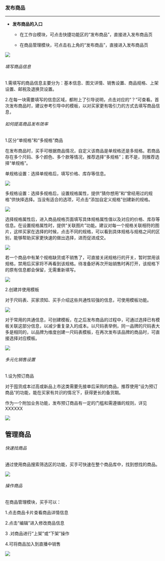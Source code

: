 ### 发布商品
---

* **发布商品的入口**

  * 在工作台模块，可点击快捷功能区的“发布商品”，直接进入发布商品页





  * 在商品管理模块，可点击右上角的“发布商品”，直接进入发布商品页

![](叔叔最好啦叔叔帮我传一下吧.fld/image008.gif)



###### 填写商品信息

1.需填写的商品信息主要分为：基本信息、图文详情、销售设置、商品规格、上架设置、邮税及退换货设置。

2.在每一块需要填写的信息区域，都附上了引导说明，点击对应的“？”可查看。首次发布商品时，建议参考引导中的模板，以对买家更有吸引力的方式去填写商品信息，



###### 如何提高商品发布效率

1.区分“单规格”和“多规格”商品

在发布商品时，买手可根据商品情况，自定义该商品是单规格还是多规格。若商品存在多个尺码、多个颜色、多个款等情况，推荐选择“多规格”；若不是，则推荐选择“单规格”。

单规格设置：选择单规格后，填写价格、库存等信息。



![](叔叔最好啦叔叔帮我传一下吧.fld/image010.gif)



多规格设置：选择多规格后，设置规格属性，提供“猜你想用”和“曾经用过的规格”供快择选择。当没有适合的选项，可点击“添加自定义规格”创建新的规格。

![](叔叔最好啦叔叔帮我传一下吧.fld/image012.gif)



选择规格属性后，进入商品规格页面填写具体规格属性值以及对应的价格、库存等信息。在设置规格属性时，提供“关联图片”功能。建议对每一个规格关联相符的图片，这样买家在选择的时候，点击不同的规格，可以看到具体规格与规格之间的区别，能够帮助买家更快速的做出选择，进而促进成交。

![](叔叔最好啦叔叔帮我传一下吧.fld/image014.gif)

若一个商品中有某个规格缺货或不销售了，可直接关闭规格行的开关，暂时禁用该规格，禁用后买家将不再看到该规格。待准备好再次开始销售时再打开，该规格下的原有信息都会保留，无需重新填写。

![](叔叔最好啦叔叔帮我传一下吧.fld/image016.gif)





2.创建并使用模板

对于尺码表、买家须知、买手介绍这些共通性较强的信息，可使用模板功能。

![](叔叔最好啦叔叔帮我传一下吧.fld/image018.gif)



对于常用的共通信息，可创建模板，在之后发布商品的过程中，可通过选择已有模板关联这部分信息，以减少重复录入的成本。以尺码表举例，同一品牌的尺码表大多是相同的，以品牌为维度创建一尺码表模板，在再次发布该品牌的商品时，可直接选择对应模板。

![](叔叔最好啦叔叔帮我传一下吧.fld/image020.gif)



###### 多元化销售设置

1.设为预订商品

对于囤货成本过高或新品上市这类需要先接单后采购的商品，推荐使用“设为预订商品”的功能，能在买家有共识的情况下，获得更长的备货期。

作为一个附加业务功能，发布预订商品有一定的门槛和需遵循的规则，详见XXXXXX

![](叔叔最好啦叔叔帮我传一下吧.fld/image022.gif)

## 管理商品

###### 快速找商品

通过使用商品搜索筛选区的功能，买手可快速在整个商品库中，找到想找的商品。

![](叔叔最好啦叔叔帮我传一下吧.fld/image024.gif)



###### 操作商品

在商品管理模块，买手可以：

1.点击商品卡片查看商品详情信息

2.点击“编辑”进入修改商品信息

3 .对商品进行“上架”或“下架”操作

4.可将商品加入到直播中销售

![](叔叔最好啦叔叔帮我传一下吧.fld/image026.gif)



















  


